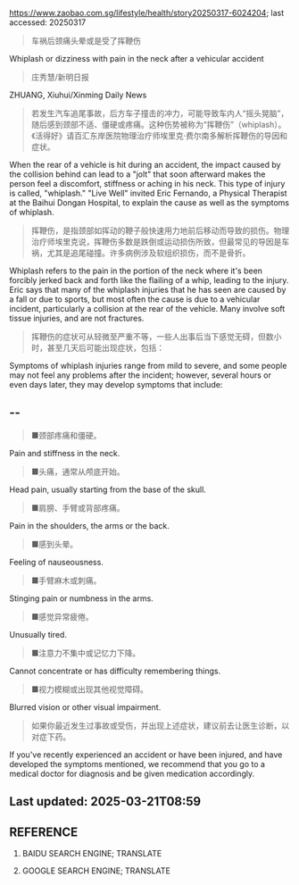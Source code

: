 https://www.zaobao.com.sg/lifestyle/health/story20250317-6024204; last accessed: 20250317

> 车祸后颈痛头晕或是受了挥鞭伤

Whiplash or dizziness with pain in the neck after a vehicular accident

> 庄秀慧/新明日报

ZHUANG, Xiuhui/Xinming Daily News

> 若发生汽车追尾事故，后方车子撞击的冲力，可能导致车内人“摇头晃脑”，随后感到颈部不适、僵硬或疼痛。这种伤势被称为“挥鞭伤”（whiplash）。《活得好》请百汇东岸医院物理治疗师埃里克·费尔南多解析挥鞭伤的导因和症状。 

When the rear of a vehicle is hit during an accident, the impact caused by the collision behind can lead to a "jolt" that soon afterward makes the person feel a discomfort, stiffness or aching in his neck. This type of injury is called, "whiplash." "Live Well" invited Eric Fernando, a Physical Therapist at the Baihui Dongan Hospital, to explain the cause as well as the symptoms of whiplash. 

> 挥鞭伤，是指颈部如挥动的鞭子般快速用力地前后移动而导致的损伤。物理治疗师埃里克说，挥鞭伤多数是跌倒或运动损伤所致，但最常见的导因是车祸，尤其是追尾碰撞。许多病例涉及软组织损伤，而不是骨折。

Whiplash refers to the pain in the portion of the neck where it's been forcibly jerked back and forth like the flailing of a whip, leading to the injury. Eric says that many of the whiplash injuries that he has seen are caused by a fall or due to sports, but most often the cause is due to a vehicular incident, particularly a collision at the rear of the vehicle. Many involve soft tissue injuries, and are not fractures.

> 挥鞭伤的症状可从轻微至严重不等，一些人出事后当下感觉无碍，但数小时，甚至几天后可能出现症状，包括：

Symptoms of whiplash injuries range from mild to severe, and some people may not feel any problems after the incident; however, several hours or even days later, they may develop symptoms that include:

## --

> ■颈部疼痛和僵硬。

Pain and stiffness in the neck.

> ■头痛，通常从颅底开始。

Head pain, usually starting from the base of the skull.

> ■肩膀、手臂或背部疼痛。

Pain in the shoulders, the arms or the back.

> ■感到头晕。

Feeling of nauseousness.

> ■手臂麻木或刺痛。

Stinging pain or numbness in the arms.

> ■感觉异常疲倦。

Unusually tired.

> ■注意力不集中或记忆力下降。

Cannot concentrate or has difficulty remembering things.

> ■视力模糊或出现其他视觉障碍。

Blurred vision or other visual impairment.

> 如果你最近发生过事故或受伤，并出现上述症状，建议前去让医生诊断，以对症下药。

If you've recently experienced an accident or have been injured, and have developed the symptoms mentioned, we recommend that you go to a medical doctor for diagnosis and be given medication accordingly.

## Last updated: 2025-03-21T08:59

## REFERENCE

1) BAIDU SEARCH ENGINE; TRANSLATE

2) GOOGLE SEARCH ENGINE; TRANSLATE